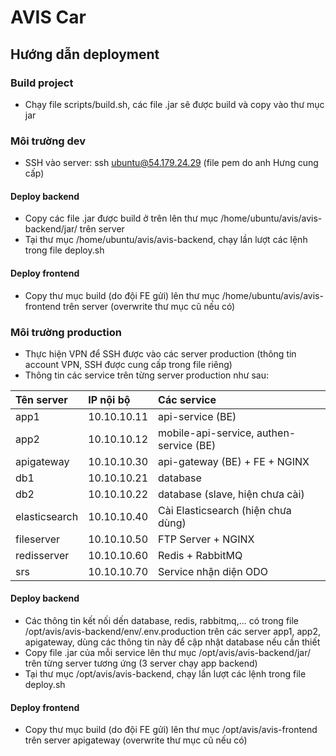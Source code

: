 # AVIS Car

## Hướng dẫn deployment

### Build project

- Chạy file scripts/build.sh, các file .jar sẽ được build và copy vào thư mục jar

### Môi trường dev

- SSH vào server: ssh ubuntu@54.179.24.29 (file pem do anh Hưng cung cấp)

#### Deploy backend
- Copy các file .jar được build ở trên lên thư mục /home/ubuntu/avis/avis-backend/jar/ trên server
- Tại thư mục /home/ubuntu/avis/avis-backend, chạy lần lượt các lệnh trong file deploy.sh

#### Deploy frontend
- Copy thư mục build (do đội FE gửi) lên thư mục /home/ubuntu/avis/avis-frontend trên server (overwrite thư mục cũ nếu có)

### Môi trường production

- Thực hiện VPN để SSH được vào các server production (thông tin account VPN, SSH được cung cấp trong file riêng)
- Thông tin các service trên từng server production như sau:

| **Tên server** | **IP nội bộ** | **Các service**                         |
|:---------------|:--------------|:----------------------------------------|
| app1           | 10.10.10.11   | api-service (BE)                        |
| app2           | 10.10.10.12   | mobile-api-service, authen-service (BE) |
| apigateway     | 10.10.10.30   | api-gateway (BE) + FE + NGINX           |
| db1            | 10.10.10.21   | database                                |
| db2            | 10.10.10.22   | database (slave, hiện chưa cài)         |
| elasticsearch  | 10.10.10.40   | Cài Elasticsearch (hiện chưa dùng)      |
| fileserver     | 10.10.10.50   | FTP Server + NGINX                      |
| redisserver    | 10.10.10.60   | Redis + RabbitMQ                        |
| srs            | 10.10.10.70   | Service nhận diện ODO                   |

#### Deploy backend
- Các thông tin kết nối dến database, redis, rabbitmq,...  có trong file /opt/avis/avis-backend/env/.env.production
trên các server app1, app2, apigateway, dùng các thông tin này để cập nhật database nếu cần thiết
- Copy file .jar của mỗi service lên thư mục /opt/avis/avis-backend/jar/ trên từng server tương ứng (3 server chạy app backend)
- Tại thư mục /opt/avis/avis-backend, chạy lần lượt các lệnh trong file deploy.sh

#### Deploy frontend
- Copy thư mục build (do đội FE gửi) lên thư mục /opt/avis/avis-frontend trên server apigateway (overwrite thư mục cũ nếu có)